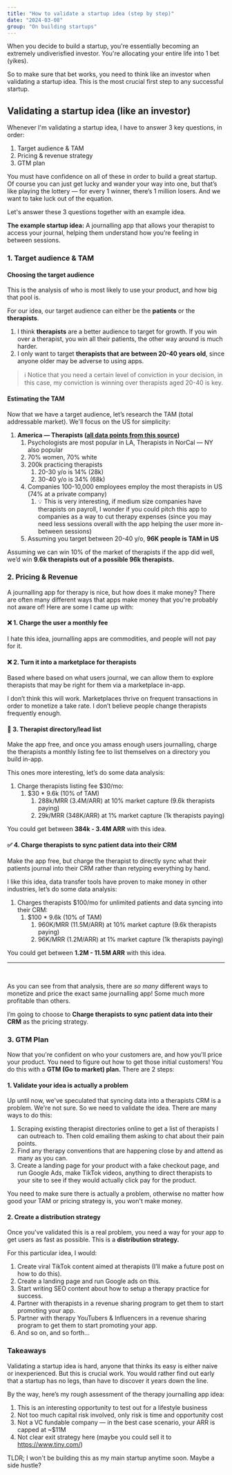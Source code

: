 ```yaml
---
title: "How to validate a startup idea (step by step)"
date: "2024-03-08"
group: "On building startups"
---
```


When you decide to build a startup, you're essentially becoming an extremely undiverisfied investor. You're allocating your entire life into 1 bet (yikes).

So to make sure that bet works, you need to think like an investor when validating a startup idea. This is the most crucial first step to any successful startup.

## Validating a startup idea (like an investor)

Whenever I'm validating a startup idea, I have to answer 3 key questions, in order:

1. Target audience & TAM
2. Pricing & revenue strategy
3. GTM plan

You must have confidence on all of these in order to build a great startup. Of course you can just get lucky and wander your way into one, but that’s like playing the lottery — for every 1 winner, there’s 1 million losers. And we want to take luck out of the equation.

Let's answer these 3 questions together with an example idea.

**The example startup idea:** A journalling app that allows your therapist to access your journal, helping them understand how you’re feeling in between sessions.

### 1. Target audience & TAM

#### Choosing the target audience

This is the analysis of who is most likely to use your product, and how big that pool is.

For our idea, our target audience can either be the **patients** or the **therapists**.

1. I think **therapists** are a better audience to target for growth. If you win over a therapist, you win all their patients, the other way around is much harder.
2. I only want to target **therapists that are between 20-40 years old**, since anyone older may be adverse to using apps.

> ℹ️  Notice that you need a certain level of conviction in your decision, in this case, my conviction is winning over therapists aged 20-40 is key.

#### Estimating the TAM

Now that we have a target audience, let’s research the TAM (total addressable market). We'll focus on the US for simplicity:

1. **America — Therapists ([all data points from this source](https://www.crossrivertherapy.com/therapist-statistics#chapter-3:-average-age-of-a-therapist))**
    1. Psychologists are most popular in LA, Therapists in NorCal — NY also popular
    2. 70% women, 70% white
    3. 200k practicing therapists
        1. 20-30 y/o is 14% (28k)
        2. 30-40 y/o is 34% (68k)
    4. Companies 100-10,000 employees employ the most therapists in US (74% at a private company)
        1. 💡 This is very interesting, if medium size companies have therapists on payroll, I wonder if you could pitch this app to companies as a way to cut therapy expenses (since you may need less sessions overall with the app helping the user more in-between sessions)
    5. Assuming you target between 20-40 y/o, **96K people is TAM in US**

Assuming we can win 10% of the market of therapists if the app did well, we’d win **9.6k therapists out of a possible 96k therapists.**

### 2. Pricing & Revenue

A journalling app for therapy is nice, but how does it make money? There are often many different ways that apps make money that you're probably not aware of! Here are some I came up with:

#### ❌ 1. Charge the user a monthly fee

I hate this idea, journalling apps are commodities, and people will not pay for it.

#### ❌ 2. Turn it into a marketplace for therapists

Based where based on what users journal, we can allow them to explore therapists that may be right for them via a marketplace in-app.

I don’t think this will work. Marketplaces thrive on frequent transactions in order to monetize a take rate. I don’t believe people change therapists frequently enough.

#### 🤔 3. Therapist directory/lead list

Make the app free, and once you amass enough users journalling, charge the therapists a monthly listing fee to list themselves on a directory you build in-app.

This ones more interesting, let’s do some data analysis:

1. Charge therapists listing fee $30/mo:
    1. $30 * 9.6k (10% of TAM)
        1. 288k/MRR (3.4M/ARR) at 10% market capture (9.6k therapists paying)
        2. 29k/MRR (348K/ARR) at 1% market capture (1k therapists paying)

You could get between **384k - 3.4M ARR** with this idea.

#### ✅ 4. Charge therapists to sync patient data into their CRM

Make the app free, but charge the therapist to directly sync what their patients journal into their CRM rather than retyping everything by hand.

I like this idea, data transfer tools have proven to make money in other industries, let’s do some data analysis:

1. Charges therapists $100/mo for unlimited patients and data syncing into their CRM:
    1. $100 * 9.6k (10% of TAM)
        1. 960K/MRR (11.5M/ARR) at 10% market capture (9.6k therapists paying)
        2. 96K/MRR (1.2M/ARR) at 1% market capture (1k therapists paying)

You could get between **1.2M - 11.5M ARR** with this idea.

---
<br />

As you can see from that analysis, there are *so many* different ways to monetize and price the exact same journalling app! Some much more profitable than others.

I’m going to choose to **Charge therapists to sync patient data into their CRM** as the pricing strategy.

### 3. GTM Plan

Now that you're confident on who your customers are, and how you'll price your product. You need to figure out how to get those initial customers! You do this with a **GTM (Go to market) plan.** There are 2 steps:

#### 1. Validate your idea is actually a problem

Up until now, we've speculated that syncing data into a therapists CRM is a problem. We're not sure. So we need to validate the idea. There are many ways to do this:

1. Scraping existing therapist directories online to get a list of therapists I can outreach to. Then cold emailing them asking to chat about their pain points.
2. Find any therapy conventions that are happening close by and attend as many as you can.
3. Create a landing page for your product with a fake checkout page, and run Google Ads, make TikTok videos, anything to direct therapists to your site to see if they would actually click pay for the product.

You need to make sure there is actually a problem, otherwise no matter how good your TAM or pricing strategy is, you won't make money.

#### 2. Create a distribution strategy

Once you've validated this is a real problem, you need a way for your app to get users as fast as possible. This is a **distribution strategy.**

For this particular idea, I would:

1. Create viral TikTok content aimed at therapists (I’ll make a future post on how to do this).
2. Create a landing page and run Google ads on this.
3. Start writing SEO content about how to setup a therapy practice for success.
4. Partner with therapists in a revenue sharing program to get them to start promoting your app.
5. Partner with therapy YouTubers & Influencers in a revenue sharing program to get them to start promoting your app.
6. And so on, and so forth…

### Takeaways

Validating a startup idea is hard, anyone that thinks its easy is either naive or inexperienced. But this is crucial work. You would rather find out early that a startup has no legs, than have to discover it years down the line.

By the way, here’s my rough assessment of the therapy journalling app idea:

1. This is an interesting opportunity to test out for a lifestyle business
2. Not too much capital risk involved, only risk is time and opportunity cost
3. Not a VC fundable company — in the best case scenario, your ARR is capped at ~$11M
4. Not clear exit strategy here (maybe you could sell it to https://www.tiny.com/)

TLDR; I won't be building this as my main startup anytime soon. Maybe a side hustle?
